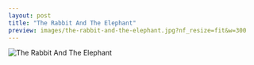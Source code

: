 ```yaml
---
layout: post
title: "The Rabbit And The Elephant"
preview: images/the-rabbit-and-the-elephant.jpg?nf_resize=fit&w=300
---
```


![The Rabbit And The Elephant](/images/the-rabbit-and-the-elephant.jpg?nf_resize=fit&w=900)
